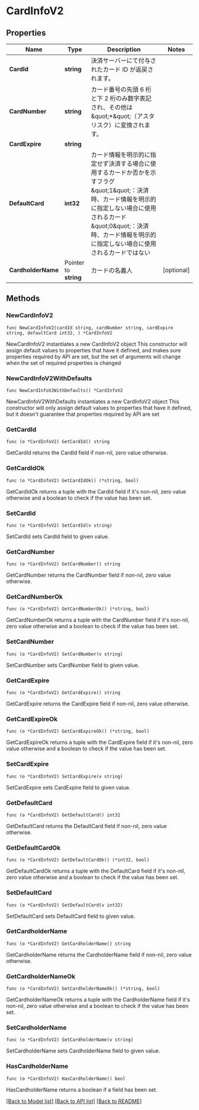 # CardInfoV2

## Properties

Name | Type | Description | Notes
------------ | ------------- | ------------- | -------------
**CardId** | **string** | 決済サーバーにて付与されたカード ID が返戻されます。 | 
**CardNumber** | **string** | カード番号の先頭 6 桁と下 2 桁のみ数字表記され、その他は \&quot;*\&quot;（アスタリスク）に変換されます。 | 
**CardExpire** | **string** |  | 
**DefaultCard** | **int32** | カード情報を明示的に指定せず決済する場合に使用するカードか否かを示すフラグ \&quot;1\&quot;：決済時、カード情報を明示的に指定しない場合に使用されるカード \&quot;0\&quot;：決済時、カード情報を明示的に指定しない場合に使用されるカードではない  | 
**CardholderName** | Pointer to **string** | カードの名義人 | [optional] 

## Methods

### NewCardInfoV2

`func NewCardInfoV2(cardId string, cardNumber string, cardExpire string, defaultCard int32, ) *CardInfoV2`

NewCardInfoV2 instantiates a new CardInfoV2 object
This constructor will assign default values to properties that have it defined,
and makes sure properties required by API are set, but the set of arguments
will change when the set of required properties is changed

### NewCardInfoV2WithDefaults

`func NewCardInfoV2WithDefaults() *CardInfoV2`

NewCardInfoV2WithDefaults instantiates a new CardInfoV2 object
This constructor will only assign default values to properties that have it defined,
but it doesn't guarantee that properties required by API are set

### GetCardId

`func (o *CardInfoV2) GetCardId() string`

GetCardId returns the CardId field if non-nil, zero value otherwise.

### GetCardIdOk

`func (o *CardInfoV2) GetCardIdOk() (*string, bool)`

GetCardIdOk returns a tuple with the CardId field if it's non-nil, zero value otherwise
and a boolean to check if the value has been set.

### SetCardId

`func (o *CardInfoV2) SetCardId(v string)`

SetCardId sets CardId field to given value.


### GetCardNumber

`func (o *CardInfoV2) GetCardNumber() string`

GetCardNumber returns the CardNumber field if non-nil, zero value otherwise.

### GetCardNumberOk

`func (o *CardInfoV2) GetCardNumberOk() (*string, bool)`

GetCardNumberOk returns a tuple with the CardNumber field if it's non-nil, zero value otherwise
and a boolean to check if the value has been set.

### SetCardNumber

`func (o *CardInfoV2) SetCardNumber(v string)`

SetCardNumber sets CardNumber field to given value.


### GetCardExpire

`func (o *CardInfoV2) GetCardExpire() string`

GetCardExpire returns the CardExpire field if non-nil, zero value otherwise.

### GetCardExpireOk

`func (o *CardInfoV2) GetCardExpireOk() (*string, bool)`

GetCardExpireOk returns a tuple with the CardExpire field if it's non-nil, zero value otherwise
and a boolean to check if the value has been set.

### SetCardExpire

`func (o *CardInfoV2) SetCardExpire(v string)`

SetCardExpire sets CardExpire field to given value.


### GetDefaultCard

`func (o *CardInfoV2) GetDefaultCard() int32`

GetDefaultCard returns the DefaultCard field if non-nil, zero value otherwise.

### GetDefaultCardOk

`func (o *CardInfoV2) GetDefaultCardOk() (*int32, bool)`

GetDefaultCardOk returns a tuple with the DefaultCard field if it's non-nil, zero value otherwise
and a boolean to check if the value has been set.

### SetDefaultCard

`func (o *CardInfoV2) SetDefaultCard(v int32)`

SetDefaultCard sets DefaultCard field to given value.


### GetCardholderName

`func (o *CardInfoV2) GetCardholderName() string`

GetCardholderName returns the CardholderName field if non-nil, zero value otherwise.

### GetCardholderNameOk

`func (o *CardInfoV2) GetCardholderNameOk() (*string, bool)`

GetCardholderNameOk returns a tuple with the CardholderName field if it's non-nil, zero value otherwise
and a boolean to check if the value has been set.

### SetCardholderName

`func (o *CardInfoV2) SetCardholderName(v string)`

SetCardholderName sets CardholderName field to given value.

### HasCardholderName

`func (o *CardInfoV2) HasCardholderName() bool`

HasCardholderName returns a boolean if a field has been set.


[[Back to Model list]](../README.md#documentation-for-models) [[Back to API list]](../README.md#documentation-for-api-endpoints) [[Back to README]](../README.md)


